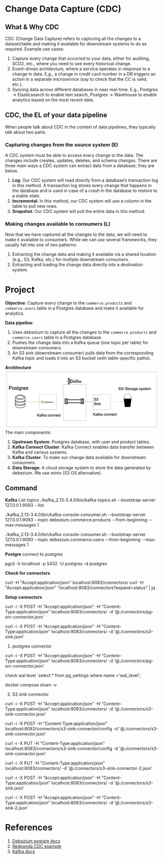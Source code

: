 
# Change Data Capture (CDC)
## What & Why CDC
CDC (Change Data Capture) refers to capturing all the changes to a dataset/table and making it available for downstream systems to do as required.
Example use cases:
1. Capture every change that occurred to your data, either for auditing, SCD2, etc., where you need to see every historical change.
2. Event-driven architecture, where a service operates in response to a change in data. E.g., a change in credit card number in a DB triggers an action in a separate microservice (say to check that the CC is valid, etc.).
3. Syncing data across different databases in near real-time. E.g., Postgres -> Elasticsearch to enable text search, Postgres -> Warehouse to enable analytics based on the most recent data.

## CDC, the EL of your data pipeline
When people talk about CDC in the context of data pipelines, they typically talk about two parts.
### Capturing changes from the source system (E)
A CDC system must be able to access every change to the data. The changes include creates, updates, deletes, and schema changes. There are three main ways a CDC system can extract data from a database; they are below.
1. **Log**: Our CDC system will read directly from a database’s transaction log in this method. A transaction log stores every change that happens in the database and is used in case of a crash in the database to restore to a stable state.
2. **Incremental**: In this method, our CDC system will use a column in the table to pull new rows.
3. **Snapshot**: Our CDC system will pull the entire data in this method.
### Making changes available to consumers (L)
Now that we have captured all the changes to the data, we will need to make it available to consumers. While we can use several frameworks, they usually fall into one of two patterns:
1. Extracting the change data and making it available via a shared location (e.g., S3, Kafka, etc.) for multiple downstream consumers.
2. Extracting and loading the change data directly into a destination system.

# Project
**Objective**:   Capture every change to the `commerce.products` and `commerce.users` table in a Postgres database and make it available for analytics. 

**Data pipeline**: 
1. Uses debezium to capture all the changes to the `commerce.products` and `commerce.users` table in a Postgres database.
2. Pushes the change data into a Kafka queue (one topic per table) for downstream consumers.
3. An S3 sink (downstream consumer) pulls data from the corresponding Kafka topic and loads it into an S3 bucket (with table-specific paths).

**Architecture**
![architecture](./assets/architecture.png)
The main components:
1. **Upstream System**: Postgres database, with user and product tables.
2. **Kafka Connect Cluster**: Kafka Connect enables data transfer between Kafka and various systems.
3. **Kafka Cluster**: To make our change data available for downstream consumers.
4. **Data Storage**: A cloud storage system to store the data generated by debezium. We use minio (S3 OS alternative).

## Command
**Kafka**
List topics
./kafka_2.13-3.4.0/bin/kafka-topics.sh --bootstrap-server 127.0.0.1:9093 --list

./kafka_2.13-3.4.0/bin/kafka-console-consumer.sh --bootstrap-server 127.0.0.1:9093 --topic debezium.commerce.products --from-beginning --max-messages 1

./kafka_2.13-3.4.0/bin/kafka-console-consumer.sh --bootstrap-server 127.0.0.1:9093 --topic debezium.commerce.users --from-beginning --max-messages 1

**Postgre**
connect to postgres

pgcli -h localhost -p 5432 -U postgres -d postgres

**Check for connectors**

curl -H "Accept:application/json" localhost:8083/connectors/
curl -H "Accept:application/json" "localhost:8083/connectors?expand=status"	| jq .

**Setup connectors**

curl -i -X POST -H "Accept:application/json" -H "Content-Type:application/json" localhost:8083/connectors/ -d '@./connectors/pg-src-connector.json'

curl -i -X POST -H "Accept:application/json" -H "Content-Type:application/json" localhost:8083/connectors/ -d '@./connectors/s3-sink.json'

1. postgres connector

curl -i -X POST -H "Accept:application/json" -H "Content-Type:application/json" localhost:8083/connectors/ -d '@./connectors/pg-src-connector.json'

check wal level
`select * from pg_settings where name ='wal_level';

docker compose down -v

2. S3 sink connector

curl -i -X POST -H "Accept:application/json" -H "Content-Type:application/json" localhost:8083/connectors/ -d '@./connectors/s3-sink-connector.json'


curl -i -X POST -H  "Content-Type:application/json" localhost:8083/connectors/s3-sink-connector/config -d '@./connectors/s3-sink-connector.json'

curl -i -X PUT -H  "Content-Type:application/json" localhost:8083/connectors/s3-sink-connector/config -d '@./connectors/s3-sink-connector.json'

curl -i -X PUT -H  "Content-Type:application/json" localhost:8083/connectors/ -d '@./connectors/s3-sink-connector-2.json'

curl -i -X POST -H "Accept:application/json" -H "Content-Type:application/json" localhost:8083/connectors/ -d '@./connectors/s3-sink.json'

curl -i -X POST -H "Accept:application/json" -H "Content-Type:application/json" localhost:8083/connectors/ -d '@./connectors/s3-sink-2.json'

# References

1. [Debezium postgre docs](https://debezium.io/documentation/reference/2.1/connectors/postgresql.html)
2. [Redpanda CDC example](https://redpanda.com/blog/redpanda-debezium)
3. [Kafka docs](https://kafka.apache.org/20/documentation.html)